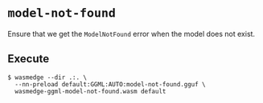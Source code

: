 # `model-not-found`

Ensure that we get the `ModelNotFound` error when the model does not exist.

## Execute

```console
$ wasmedge --dir .:. \
  --nn-preload default:GGML:AUTO:model-not-found.gguf \
  wasmedge-ggml-model-not-found.wasm default
```
